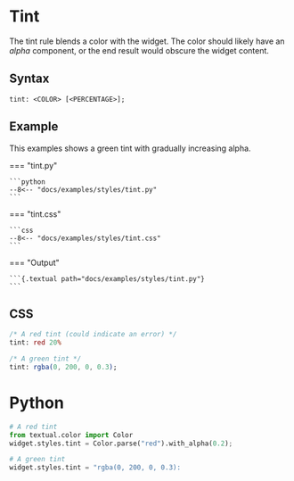 # Tint

The tint rule blends a color with the widget. The color should likely have an _alpha_ component, or the end result would obscure the widget content.

## Syntax

```
tint: <COLOR> [<PERCENTAGE>];
```

## Example

This examples shows a green tint with gradually increasing alpha.

=== "tint.py"

    ```python
    --8<-- "docs/examples/styles/tint.py"
    ```

=== "tint.css"

    ```css
    --8<-- "docs/examples/styles/tint.css"
    ```

=== "Output"

    ```{.textual path="docs/examples/styles/tint.py"}
    ```

## CSS

```sass
/* A red tint (could indicate an error) */
tint: red 20%

/* A green tint */
tint: rgba(0, 200, 0, 0.3);
```

# Python

```python
# A red tint
from textual.color import Color
widget.styles.tint = Color.parse("red").with_alpha(0.2);

# A green tint
widget.styles.tint = "rgba(0, 200, 0, 0.3):
```
